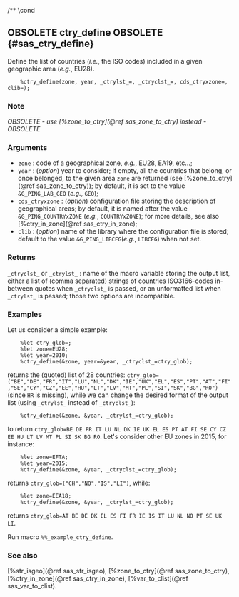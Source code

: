 /** \cond
## OBSOLETE ctry_define OBSOLETE {#sas_ctry_define}
Define the list of countries (_i.e._, the ISO codes) included in a given geographic area 
(_e.g._, EU28).

~~~sas
	%ctry_define(zone, year, _ctrylst_=, _ctryclst_=, cds_ctryxzone=, clib=);
~~~

### Note
*OBSOLETE - use [%zone_to_ctry](@ref sas_zone_to_ctry) instead - OBSOLETE*

### Arguments
* `zone` : code of a geographical zone, _e.g._, EU28, EA19, etc...;
* `year` : (_option_) year to consider; if empty, all the countries that belong, or once 
	belonged, to the given area `zone` are returned (see [%zone_to_ctry](@ref sas_zone_to_ctry)); 
	by default, it is set to the value `&G_PING_LAB_GEO` (_e.g._, `GEO`); 
* `cds_ctryxzone` : (_option_) configuration file storing the description of geographical areas; 
	by default, it is named after the value `&G_PING_COUNTRYxZONE` (_e.g._, `COUNTRYxZONE`); for 
	more details, see also [%ctry_in_zone](@ref sas_ctry_in_zone);
* `clib` : (_option_) name of the library where the configuration file is stored; default to the
	value `&G_PING_LIBCFG`(_e.g._, `LIBCFG`) when not set.
 
### Returns
`_ctryclst_` or `_ctrylst_` : name of the macro variable storing the output list, either a list of 
(comma separated) strings of countries ISO3166-codes in-between quotes when `_ctryclst_` is passed, 
or an unformatted list when `_ctrylst_` is passed; those two options are incompatible.

### Examples
Let us consider a simple example:

~~~sas
	%let ctry_glob=;
	%let zone=EU28;
	%let year=2010;
	%ctry_define(&zone, year=&year, _ctryclst_=ctry_glob);
~~~	
returns the (quoted) list of 28 countries: 
`ctry_glob=("BE","DE","FR","IT","LU","NL","DK","IE","UK","EL","ES","PT","AT","FI","SE","CY","CZ","EE","HU","LT","LV","MT","PL","SI","SK","BG","RO")` 
(since `HR` is missing), while we can change the desired format of the output list (using `_ctrylst_` 
instead of `_ctryclst_`):

~~~sas
	%ctry_define(&zone, &year, _ctrylst_=ctry_glob);
~~~
to return `ctry_glob=BE DE FR IT LU NL DK IE UK EL ES PT AT FI SE CY CZ EE HU LT LV MT PL SI SK BG RO`. 
Let's consider other EU zones in 2015, for instance:

~~~sas
	%let zone=EFTA;
	%let year=2015;
	%ctry_define(&zone, &year, _ctryclst_=ctry_glob);
~~~
returns `ctry_glob=("CH","NO","IS","LI")`, while:

~~~sas
	%let zone=EEA18;
	%ctry_define(&zone, &year, _ctrylst_=ctry_glob);
~~~
returns `ctry_glob=AT BE DE DK EL ES FI FR IE IS IT LU NL NO PT SE UK LI`.

Run macro `%%_example_ctry_define`.

### See also
[%str_isgeo](@ref sas_str_isgeo), [%zone_to_ctry](@ref sas_zone_to_ctry), 
[%ctry_in_zone](@ref sas_ctry_in_zone), [%var_to_clist](@ref sas_var_to_clist).
